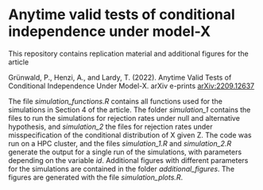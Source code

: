 # Anytime valid tests of conditional independence under model-X

This repository contains replication material and additional figures for the article

Grünwald, P., Henzi, A., and Lardy, T. (2022). Anytime Valid Tests of Conditional Independence Under Model-X. arXiv e-prints [arXiv:2209.12637](https://arxiv.org/abs/2209.12637)
 
 The file *simulation_functions.R* contains all functions used for the simulations in Section 4 of the article. The folder *simulation_1* contains the files to run the simulations for rejection rates under null and alternative hypothesis, and *simulation_2* the files for rejection rates under misspecification of the conditional distribution of X given Z. The code was run on a HPC cluster, and the files *simulation_1.R* and *simulation_2.R* generate the output for a single run of the simulations, with parameters depending on the variable *id*. Additional figures with different parameters for the simulations are contained in the folder *additional_figures*. The figures are generated with the file *simulation_plots.R*.
